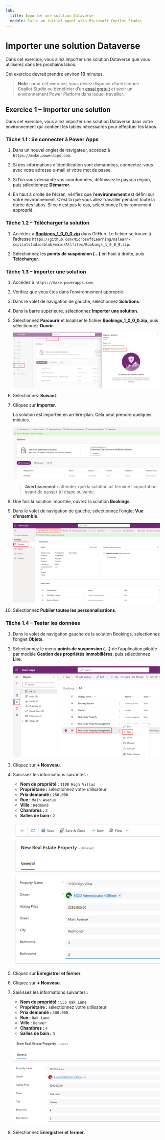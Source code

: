 ```yaml
---
lab:
  title: Importer une solution Dataverse
  module: Build an initial agent with Microsoft Copilot Studio
---
```


# Importer une solution Dataverse

Dans cet exercice, vous allez importer une solution Dataverse que vous utiliserez dans les prochains labos.

Cet exercice devrait prendre environ **10** minutes.

> **Note** : pour cet exercice, vous devez disposer d’une licence Copilot Studio ou bénéficier d’un [essai gratuit](https://go.microsoft.com/fwlink/p/?linkid=2252605) et avoir un environnement Power Platform dans lequel travailler.

## Exercice 1 – Importer une solution

Dans cet exercice, vous allez importer une solution Dataverse dans votre environnement qui contient les tables nécessaires pour effectuer les labos.

### Tâche 1.1 : Se connecter à Power Apps

1. Dans un nouvel onglet de navigateur, accédez à `https://make.powerapps.com`.

1. Si des informations d’identification sont demandées, connectez-vous avec votre adresse e-mail et votre mot de passe.

1. Si l’on vous demande vos coordonnées, définissez le pays/la région, puis sélectionnez **Démarrer**.

1. En haut à droite de l’écran, vérifiez que l’**environnement** est défini sur votre environnement. C’est là que vous allez travailler pendant toute la durée des labos. Si ce n’est pas le cas, sélectionnez l’environnement approprié.

### Tâche 1.2 – Télécharger la solution

1. Accédez à [**Bookings_1_0_0_0.zip**](../../Allfiles/Bookings_1_0_0_0.zip) dans GitHub. Le fichier se trouve à l’adresse `https://github.com/MicrosoftLearning/mslearn-copilotstudio/blob/main/Allfiles/Bookings_1_0_0_0.zip`.

1. Sélectionnez les **points de suspension (...)** en haut à droite, puis **Télécharger**.

### Tâche 1.3 – Importer une solution

1. Accédez à `https://make.powerapps.com`.

1. Vérifiez que vous êtes dans l’environnement approprié.

1. Dans le volet de navigation de gauche, sélectionnez **Solutions**.

1. Dans la barre supérieure, sélectionnez **Importer une solution**.

1. Sélectionnez **Parcourir** et localiser le fichier **Bookings_1_0_0_0.zip**, puis sélectionnez **Ouvrir**.

    ![Solution à importer.](../media/solution-to-import.png)

1. Sélectionnez **Suivant**.

1. Cliquez sur **Importer**.

    La solution est importée en arrière-plan. Cela peut prendre quelques minutes.

    ![Solution importée.](../media/solution-imported.png)

    > **Avertissement :** attendez que la solution ait terminé l’importation avant de passer à l’étape suivante.

1. Une fois la solution importée, ouvrez la solution **Bookings**.

1. Dans le volet de navigation de gauche, sélectionnez l’onglet **Vue d’ensemble**.

    ![Onglet Vue d’ensemble de la solution.](../media/solution-overview.png)

1. Sélectionnez **Publier toutes les personnalisations**.

### Tâche 1.4 – Tester les données

1. Dans le volet de navigation gauche de la solution Bookings, sélectionnez l’onglet **Objets**.

1. Sélectionnez le menu **points de suspension (...)** de l’application pilotée par modèle **Gestion des propriétés immobilières**, puis sélectionnez **Lire**.

    ![Vue d’ensemble.](../media/play-app.png)

1. Cliquez sur **+ Nouveau**.

1. Saisissez les informations suivantes :

    - **Nom de propriété :** `1100 High Villas`
    - **Propriétaire :** sélectionnez votre utilisateur
    - **Prix demandé :** `250,000`
    - **Rue :** `Main Avenue`
    - **Ville :** `Redmond`
    - **Chambres :** `3`
    - **Salles de bain :** `2`

    ![Vue d’ensemble.](../media/add-record.png)

1. Cliquez sur **Enregistrer et fermer**.

1. Cliquez sur **+ Nouveau**.

1. Saisissez les informations suivantes :

    - **Nom de propriété :** `555 Oak Lane`
    - **Propriétaire :** sélectionnez votre utilisateur
    - **Prix demandé :** `300,000`
    - **Rue :** `Oak Lane`
    - **Ville :** `Denver`
    - **Chambres :** `4`
    - **Salles de bain :** `3`

    ![Vue d’ensemble.](../media/add-record2.png)

1. Sélectionnez **Enregistrer et fermer**.

